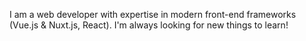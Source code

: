 I am a web developer with expertise in modern front-end frameworks (Vue.js & Nuxt.js, React). I'm always looking for new things to learn! 

<!---
6Orion/6Orion is a ✨ special ✨ repository because its `README.md` (this file) appears on your GitHub profile.
You can click the Preview link to take a look at your changes.
--->

